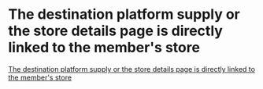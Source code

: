 # The destination platform supply or the store details page is directly linked to the member's store
[The destination platform supply or the store details page is directly linked to the member's store](https://aiwithcloud.com/2022/09/16/the_destination_platform_supply_or_the_store_details_page_is_directly_linked_to_the_members_store/)